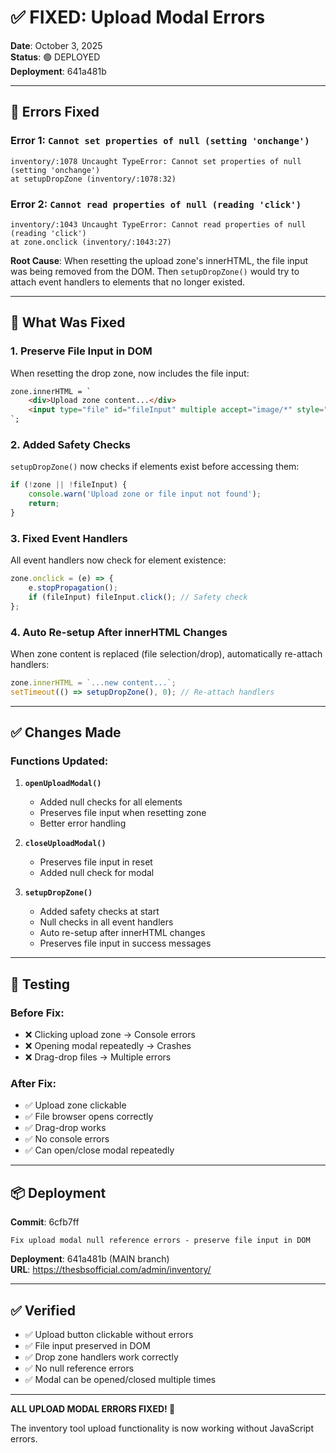 # ✅ FIXED: Upload Modal Errors

**Date**: October 3, 2025  
**Status**: 🟢 DEPLOYED  
**Deployment**: 641a481b

---

## 🐛 Errors Fixed

### Error 1: `Cannot set properties of null (setting 'onchange')`
```
inventory/:1078 Uncaught TypeError: Cannot set properties of null (setting 'onchange')
at setupDropZone (inventory/:1078:32)
```

### Error 2: `Cannot read properties of null (reading 'click')`
```
inventory/:1043 Uncaught TypeError: Cannot read properties of null (reading 'click')
at zone.onclick (inventory/:1043:27)
```

**Root Cause**: When resetting the upload zone's innerHTML, the file input was being removed from the DOM. Then `setupDropZone()` would try to attach event handlers to elements that no longer existed.

---

## 🔧 What Was Fixed

### 1. **Preserve File Input in DOM**
When resetting the drop zone, now includes the file input:
```html
zone.innerHTML = `
    <div>Upload zone content...</div>
    <input type="file" id="fileInput" multiple accept="image/*" style="display: none;">
`;
```

### 2. **Added Safety Checks**
`setupDropZone()` now checks if elements exist before accessing them:
```javascript
if (!zone || !fileInput) {
    console.warn('Upload zone or file input not found');
    return;
}
```

### 3. **Fixed Event Handlers**
All event handlers now check for element existence:
```javascript
zone.onclick = (e) => {
    e.stopPropagation();
    if (fileInput) fileInput.click(); // Safety check
};
```

### 4. **Auto Re-setup After innerHTML Changes**
When zone content is replaced (file selection/drop), automatically re-attach handlers:
```javascript
zone.innerHTML = `...new content...`;
setTimeout(() => setupDropZone(), 0); // Re-attach handlers
```

---

## ✅ Changes Made

### Functions Updated:
1. **`openUploadModal()`**
   - Added null checks for all elements
   - Preserves file input when resetting zone
   - Better error handling

2. **`closeUploadModal()`**
   - Preserves file input in reset
   - Added null check for modal

3. **`setupDropZone()`**
   - Added safety checks at start
   - Null checks in all event handlers
   - Auto re-setup after innerHTML changes
   - Preserves file input in success messages

---

## 🧪 Testing

### Before Fix:
- ❌ Clicking upload zone → Console errors
- ❌ Opening modal repeatedly → Crashes
- ❌ Drag-drop files → Multiple errors

### After Fix:
- ✅ Upload zone clickable
- ✅ File browser opens correctly
- ✅ Drag-drop works
- ✅ No console errors
- ✅ Can open/close modal repeatedly

---

## 📦 Deployment

**Commit**: 6cfb7ff
```
Fix upload modal null reference errors - preserve file input in DOM
```

**Deployment**: 641a481b (MAIN branch)  
**URL**: https://thesbsofficial.com/admin/inventory/

---

## ✅ Verified

- ✅ Upload button clickable without errors
- ✅ File input preserved in DOM
- ✅ Drop zone handlers work correctly
- ✅ No null reference errors
- ✅ Modal can be opened/closed multiple times

---

**ALL UPLOAD MODAL ERRORS FIXED! 🎉**

The inventory tool upload functionality is now working without JavaScript errors.
